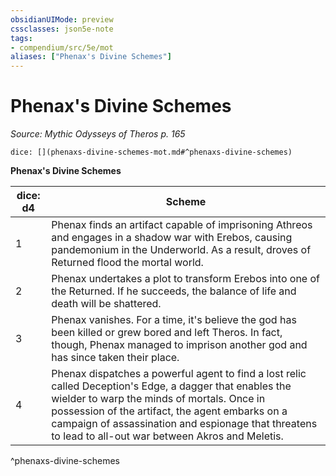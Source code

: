 ```yaml
---
obsidianUIMode: preview
cssclasses: json5e-note
tags:
- compendium/src/5e/mot
aliases: ["Phenax's Divine Schemes"]
---
```

# Phenax's Divine Schemes
*Source: Mythic Odysseys of Theros p. 165* 

`dice: [](phenaxs-divine-schemes-mot.md#^phenaxs-divine-schemes)`

**Phenax's Divine Schemes**

| dice: d4 | Scheme |
|----------|--------|
| 1 | Phenax finds an artifact capable of imprisoning Athreos and engages in a shadow war with Erebos, causing pandemonium in the Underworld. As a result, droves of Returned flood the mortal world. |
| 2 | Phenax undertakes a plot to transform Erebos into one of the Returned. If he succeeds, the balance of life and death will be shattered. |
| 3 | Phenax vanishes. For a time, it's believe the god has been killed or grew bored and left Theros. In fact, though, Phenax managed to imprison another god and has since taken their place. |
| 4 | Phenax dispatches a powerful agent to find a lost relic called Deception's Edge, a dagger that enables the wielder to warp the minds of mortals. Once in possession of the artifact, the agent embarks on a campaign of assassination and espionage that threatens to lead to all-out war between Akros and Meletis. |
^phenaxs-divine-schemes